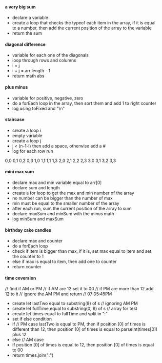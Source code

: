 #### a very big sum
- declare a variable
- create a loop that checks the typeof each item in the array, if it is equal to a number, then add the current position of the array to the variable
- return the sum

#### diagonal difference
- variable for each one of the diagonals
- loop through rows and columns
- i = j
- i + j = arr.length - 1
- return math abs

#### plus minus
- variable for positive, negative, zero
- do a forEach loop in the array, then sort them and add 1 to right counter
- log using toFixed and "\n"

#### staircase
- create a loop i
- empty variable
- create a loop j
- j < (n-1-i) then add a space, otherwise add a #
- log for each row run

0,0 0,1 0,2 0,3
1,0 1,1 1,1 1,3
2,0 2,1 2,2 2,3
3,0 3,1 3,2 3,3

#### mini max sum
- declare max and min variable equal to arr[0]
- declare sum and length
- create a for loop to get the max and min number of the array
- no number can be bigger than the number of max
- min must be equal to the smaller number of the array
- after each run, sum the current position of the array to sum
- declare maxSum and minSum with the minus math
- log minSum and maxSum

#### birthday cake candles
- declare max and counter
- do a forEach loop
- check if item is bigger than max, if it is, set max equal to item and set the counter to 1
- else if max is equal to item, then add one to counter
- return counter

#### time coversion
// find if AM or PM
// if AM are 12 set it to 00
// if PM are more than 12 add 12 to it
// ignore the AM PM and return
// 07:05:45PM

- create let lastTwo equal to substring(8) of s
  // ignoring AM PM
- create let fullTime equal to substring(0, 8) of s
  // array for test
- create let times equal to fullTime and split in ":"
- set if else condition
- if
  // PM case
  lastTwo is equal to PM, then if position [0] of times is different than 12, then position [0] of times is equal to parseInt(times[0]) plus 12
- else
  // AM case
- if position [0] of times is equal to 12, then position [0] of times is equal to 00
- return times.join(":")
